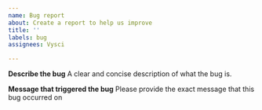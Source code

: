 ```yaml
---
name: Bug report
about: Create a report to help us improve
title: ''
labels: bug
assignees: Vysci

---
```


**Describe the bug**
A clear and concise description of what the bug is.

**Message that triggered the bug**
Please provide the exact message that this bug occurred on
